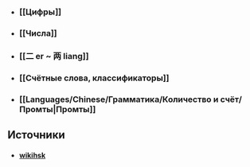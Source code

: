 - ### [[Цифры]]
- ### [[Числа]]
- ### [[二 er ~ 两 liang]]
- ### [[Счётные слова, классификаторы]]
- ### [[Languages/Chinese/Грамматика/Количество и счёт/Промты|Промты]]

## Источники
- #### [wikihsk](https://wikihsk.ru/publ/spravochnik/glossarij/vse_schjotnye_slova_klassifikatory/25-1-0-558)
